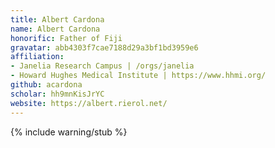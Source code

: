 ```yaml
---
title: Albert Cardona
name: Albert Cardona
honorific: Father of Fiji
gravatar: abb4303f7cae7188d29a3bf1bd3959e6
affiliation:
- Janelia Research Campus | /orgs/janelia
- Howard Hughes Medical Institute | https://www.hhmi.org/
github: acardona
scholar: hh9mnKisJrYC
website: https://albert.rierol.net/
---
```


{% include warning/stub %}
